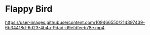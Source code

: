 # Flappy Bird


https://user-images.githubusercontent.com/109466550/214397439-6b34418d-6d23-4b4a-9dad-d9efdfeeb78e.mp4

